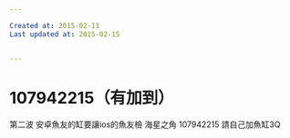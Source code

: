 ```yaml
---

Created at: 2015-02-13
Last updated at: 2015-02-15


---
```


# 107942215（有加到）


第二波
安卓魚友的缸要讓ios的魚友檢
海星之角
107942215
請自己加魚缸3Q


